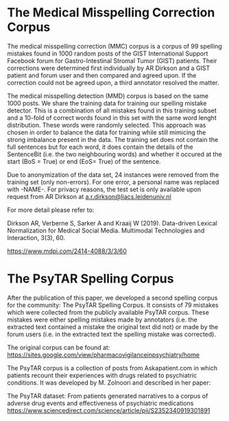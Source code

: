 # The Medical Misspelling Correction Corpus

The medical misspelling correction (MMC) corpus is a corpus of 99 spelling mistakes found in 1000 random posts of the GIST International Support Facebook forum for Gastro-Intestinal Stromal Tumor (GIST) patients. Their corrections were determined first individually by AR Dirkson and a GIST patient and forum user and then compared and agreed upon. If the correction could not be agreed upon, a third annotator resolved the matter. 

The medical misspelling detection (MMD) corpus is based on the same 1000 posts. We share the training data for training our spelling mistake detector. This is a combination of all mistakes found in this training subset and a 10-fold of correct words found in this set with the same word lenght distribution. These words were randomly selected. This approach was chosen in order to balance the data for training while still mimicing the strong imbalance present in the data. The training set does not contain the full sentences but for each word, it does contain the details of the SentenceBit (i.e. the two neighbouring words) and whether it occured at the start (BoS = True) or end (EoS= True) of the sentence.

Due to anonymization of the data set, 24 instances were removed from the training set (only non-errors). For one error, a personal name was replaced with -NAME-. For privacy reasons, the test set is only available upon request from AR Dirkson at a.r.dirkson@liacs.leidenuniv.nl

For more detail please refer to: 

Dirkson AR, Verberne S, Sarker A and Kraaij W (2019). Data-driven Lexical Normalization for Medical Social Media. Multimodal Technologies and Interaction, 3(3), 60.

https://www.mdpi.com/2414-4088/3/3/60


# The PsyTAR Spelling Corpus

After the publication of this paper, we developed a second spelling corpus for the community: The PsyTAR Spelling Corpus. It consists of 79 mistakes which were collected from the publicly available PsyTAR corpus. These mistakes were either spelling mistakes made by annotators (i.e. the extracted text contained a mistake the original text did not) or made by the forum users (i.e. in the extracted text the spelling mistake was corrected).

The original corpus can be found at: https://sites.google.com/view/pharmacovigilanceinpsychiatry/home

The PsyTAR corpus is a collection of posts from Askapatient.com in which patients recount their experiences with drugs related to psychiatric conditions. It was developed by M. Zolnoori and described in her paper: 

The PsyTAR dataset: From patients generated narratives to a corpus of adverse drug events and effectiveness of psychiatric medications
https://www.sciencedirect.com/science/article/pii/S2352340919301891



